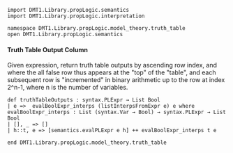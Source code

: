 ```lean
import DMT1.Library.propLogic.semantics
import DMT1.Library.propLogic.interpretation

namespace DMT1.Library.propLogic.model_theory.truth_table
open DMT1.Library.propLogic.semantics
```

#### Truth Table Output Column

Given expression, return truth table outputs by ascending row
index, and where the all false row thus appears at the "top" of
the "table", and each subsequent row is "incremented" in binary
arithmetic up to the row at index 2^n-1, where n is the number
of variables.

```lean
def truthTableOutputs : syntax.PLExpr → List Bool
| e =>  evalBoolExpr_interps (listInterpsFromExpr e) e where
evalBoolExpr_interps : List (syntax.Var → Bool) → syntax.PLExpr → List Bool
| [], _ => []
| h::t, e => [semantics.evalPLExpr e h] ++ evalBoolExpr_interps t e

end DMT1.Library.propLogic.model_theory.truth_table
```
